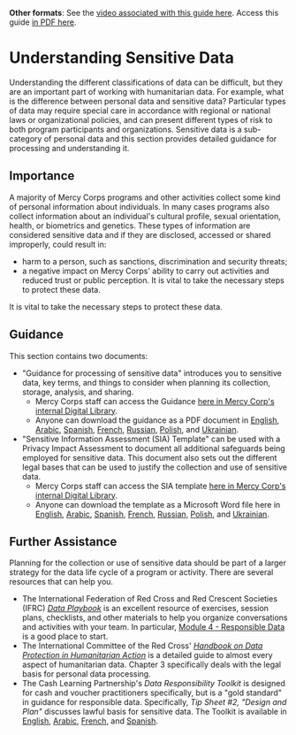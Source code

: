 **Other formats**: See the [video associated with this guide here](https://youtu.be/RrHIw10VW4I). Access this guide [in PDF here](http://dldocs.mercycorps.org/DPPSensitiveDataGuide.pdf).

# Understanding Sensitive Data
Understanding the different classifications of data can be difficult, but they are an important part of working with humanitarian data. For example, what is the difference between personal data and sensitive data? Particular types of data may require special care in accordance with regional or national laws or organizational policies, and can present different types of risk to both program participants and organizations. Sensitive data is a sub-category of personal data and this section provides detailed guidance for processing and understanding it.

## Importance
A majority of Mercy Corps programs and other activities collect some kind of personal information about individuals. In many cases programs also collect information about an individual's cultural profile, sexual orientation, health, or biometrics and genetics. These types of information are considered sensitive data and if they are disclosed, accessed or shared improperly, could result in:
- harm to a person, such as sanctions, discrimination and security threats;
- a negative impact on Mercy Corps' ability to carry out activities and reduced trust or public perception.
It is vital to take the necessary steps to protect these data.


It is vital to take the necessary steps to protect these data.

## Guidance
This section contains two documents:
- "Guidance for processing of sensitive data" introduces you to sensitive data, key terms, and things to consider when planning its collection, storage, analysis, and sharing.
  - Mercy Corps staff can access the Guidance [here in Mercy Corp's internal Digital Library](https://library.mercycorps.org/record/38516).
  - Anyone can download the guidance as a PDF document in [English](https://dldocs.mercycorps.org/SensitiveDataProcessingGuidance.pdf), [Arabic](https://dldocs.mercycorps.org/SensitiveDataGuidance-AR.pdf), [Spanish](https://dldocs.mercycorps.org/SensitiveDataGuidance-ES.pdf), [French](https://dldocs.mercycorps.org/SensitiveDataGuidance-FR.pdf), [Russian](https://dldocs.mercycorps.org/SensitiveDataGuidance-RU.pdf), [Polish](http://dldocs.mercycorps.org/SensitiveDataProcessingGuidancePL.pdf), and [Ukrainian](http://dldocs.mercycorps.org/SensitiveDataProcessingGuidanceUA.pdf).
- "Sensitive Information Assessment (SIA) Template" can be used with a Privacy Impact Assessment to document all additional safeguards being employed for sensitive data. This document also sets out the different legal bases that can be used to justify the collection and use of sensitive data.
  - Mercy Corps staff can access the SIA template [here in Mercy Corp's internal Digital Library](https://library.mercycorps.org/record/38611).
  - Anyone can download the template as a Microsoft Word file here in [English](http://dldocs.mercycorps.org/SensitiveInformationAssessmentTemplate.docx), [Arabic](http://dldocs.mercycorps.org/SensitiveInformationAssessmentTemplate-AR.docx), [Spanish](http://dldocs.mercycorps.org/SensitiveInformationAssessmentTemplate-ES.docx), [French](http://dldocs.mercycorps.org/SensitiveInformationAssessmentTemplate-FR.docx), [Russian](http://dldocs.mercycorps.org/SensitiveInformationAssessmentTemplate-RU.docx), [Polish](http://dldocs.mercycorps.org/SensitiveInformationAssessmentTemplatePL.docx), and [Ukrainian](http://dldocs.mercycorps.org/SensitiveInformationAssessmentTemplateUA.docx).

## Further Assistance
Planning for the collection or use of sensitive data should be part of a larger strategy for the data life cycle of a program or activity. There are several resources that can help you.
- The International Federation of Red Cross and Red Crescent Societies (IFRC) [*Data Playbook*](https://preparecenter.org/toolkit/data-playbook-toolkit/) is an excellent resource of exercises, session plans, checklists, and other materials to help you organize conversations and activities with your team. In particular, [Module 4 - Responsible Data](https://preparecenter.org/responsible-data-data-playbook-beta/) is a good place to start.
- The International Committee of the Red Cross' [*Handbook on Data Protection in Humanitarian Action*](https://www.icrc.org/en/data-protection-humanitarian-action-handbook) is a detailed guide to almost every aspect of humanitarian data. Chapter 3 specifically deals with the legal basis for personal data processing.
- The Cash Learning Partnership's *Data Responsibility Toolkit* is designed for cash and voucher practitioners specifically, but is a "gold standard" in guidance for responsible data. Specifically, *Tip Sheet #2, "Design and Plan"* discusses lawful basis for sensitive data. The Toolkit is available in [English](https://www.calpnetwork.org/wp-content/uploads/2021/03/Data-Responsibility-Toolkit_A-guide-for-Cash-and-Voucher-Practitioners.pdf), [Arabic](https://www.calpnetwork.org/ar/publication/data-responsibility-toolkit-a-guide-for-cva-practitioners/), [French](https://www.calpnetwork.org/fr/publication/data-responsibility-toolkit-a-guide-for-cva-practitioners/), and [Spanish](https://www.calpnetwork.org/fr/publication/data-responsibility-toolkit-a-guide-for-cva-practitioners/).
